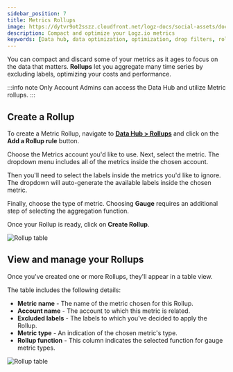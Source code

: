 ```yaml
---
sidebar_position: 7
title: Metrics Rollups
image: https://dytvr9ot2sszz.cloudfront.net/logz-docs/social-assets/docs-social.jpg
description: Compact and optimize your Logz.io metrics
keywords: [Data hub, data optimization, optimization, drop filters, rollups, metrics, recommendations]
---
```




You can compact and discard some of your metrics as it ages to focus on the data that matters. **Rollups** let you aggregate many time series by excluding labels, optimizing your costs and performance.

:::info note
Only Account Admins can access the Data Hub and utilize Metric rollups.
:::



## Create a Rollup

To create a Metric Rollup, navigate to **[Data Hub > Rollups](https://app.logz.io/#/dashboard/tools/metrics-rollups)** and click on the **Add a Rollup rule** button.

Choose the Metrics account you'd like to use. Next, select the metric. The dropdown menu includes all of the metrics inside the chosen account.

Then you'll need to select the labels inside the metrics you'd like to ignore. The dropdown will auto-generate the available labels inside the chosen metric.

Finally, choose the type of metric. Choosing **Gauge** requires an additional step of selecting the aggregation function.

Once your Rollup is ready, click on **Create Rollup**.

![Rollup table](https://dytvr9ot2sszz.cloudfront.net/logz-docs/Infrastructure-monitoring/rollups/rollup-dialog-2.png)

## View and manage your Rollups

Once you've created one or more Rollups, they'll appear in a table view.

The table includes the following details:

* **Metric name** - The name of the metric chosen for this Rollup.
* **Account name** - The account to which this metric is related.
* **Excluded labels** - The labels to which you've decided to apply the Rollup.
* **Metric type** - An indication of the chosen metric's type.
* **Rollup function** - This column indicates the selected function for gauge metric types.


![Rollup table](https://dytvr9ot2sszz.cloudfront.net/logz-docs/Infrastructure-monitoring/rollups/rollup-table.png)